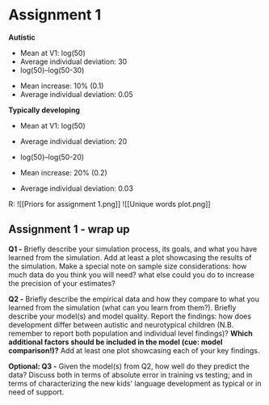 # Assignment 1
**Autistic**
* Mean at V1: log(50)
* Average individual deviation: 30
* log(50)–log(50-30)

- Mean increase: 10% (0.1)
- Average individual deviation: 0.05

**Typically developing**
- Mean at V1: log(50)
- Average individual deviation: 20
- log(50)–log(50-20)

- Mean increase: 20% (0.2)
- Average individual deviation: 0.03


R:
![[Priors for assignment 1.png]]
![[Unique words plot.png]]
## Assignment 1 - wrap up
**Q1 -** 
Briefly describe your simulation process, its goals, and what you have learned from the simulation. Add at least a plot showcasing the results of the simulation. Make a special note on sample size considerations: how much data do you think you will need? what else could you do to increase the precision of your estimates?

**Q2 -** 
Briefly describe the empirical data and how they compare to what you learned from the simulation (what can you learn from them?). Briefly describe your model(s) and model quality. Report the findings: how does development differ between autistic and neurotypical children (N.B. remember to report both population and individual level findings)? **Which additional factors should be included in the model (cue: model comparison!)?** Add at least one plot showcasing each of your key findings.

**Optional: Q3 -** 
Given the model(s) from Q2, how well do they predict the data? Discuss both in terms of absolute error in training vs testing; and in terms of characterizing the new kids' language development as typical or in need of support.
